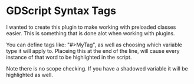 # GDScript Syntax Tags

I wanted to create this plugin to make working with preloaded classes easier. This is something that is done alot when working with plugins.

You can define tags like: "#>MyTag", as well as choosing which variable type it will apply to.
Placeing this at the end of the line, will cause every instance of that word to be highlighted in the script.

Note there is no scope checking. If you have a shadowed variable it will be highlighted as well.
